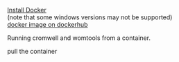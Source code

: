 [Install Docker](https://docs.docker.com/install/) <br>
(note that some windows versions may not be supported) <br>
[docker image on dockerhub](https://hub.docker.com/r/aka1spanky/ncsa) <br>

Running cromwell and womtools from a container.



pull the container

